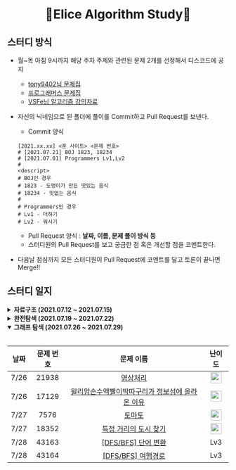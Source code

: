 <div align="center">
  <h1>🥕Elice Algorithm Study🥕</h1>
</div>

## 스터디 방식

- 월~목 아침 9시까지 해당 주차 주제와 관련된 문제 2개를 선정해서 디스코드에 공지

  - [tony9402님 문제집](https://github.com/tony9402/baekjoon)
  - [프로그래머스 문제집](https://programmers.co.kr/learn/challenges)
  - [VSFe님 알고리즘 강의자료](https://github.com/VSFe/Algorithm_Study/tree/main/Concept/New)

- 자신의 닉네임으로 된 폴더에 풀이를 Commit하고 Pull Request를 보낸다.
  - Commit 양식
  ```
  [2021.xx.xx] <푼 사이트> <문제 번호>
  # [2021.07.21] BOJ 1823, 18234
  # [2021.07.01] Programmers Lv1,Lv2
  #
  <descript>
  # BOJ인 경우
  # 1823 - 도영이가 만든 맛있는 음식
  # 18234 - 맛없는 음식
  #
  # Programmers인 경우
  # Lv1 - 더하기
  # Lv2 - 뭐시기
  ```
  - Pull Request 양식
    : **날짜, 이름, 문제 풀이 방식 등**
  - 스터디원의 Pull Request를 보고 궁금한 점 혹은 개선할 점을 코멘트한다.
- 다음날 점심까지 모든 스터디원이 Pull Request에 코멘트를 달고 토론이 끝나면 Merge!!

## 스터디 일지

<details markdown="1">
<summary><strong>자료구조 (2021.07.12 ~ 2021.07.15)</strong></summary>

<br/>

| 날짜 | 문제 번호 |                                                  문제 이름                                                  |                                          난이도                                           |
| :--: | :-------: | :---------------------------------------------------------------------------------------------------------: | :---------------------------------------------------------------------------------------: |
| 7/12 |   5430    |                    <a href="https://www.acmicpc.net/problem/5430" target="_blank">AC</a>                    | <img height="25px" width="25px" src="https://d2gd6pc034wcta.cloudfront.net/tier/11.svg"/> |
| 7/12 |   2075    |               <a href="https://www.acmicpc.net/problem/2075" target="_blank">N번째 큰 수</a>                | <img height="25px" width="25px" src="https://d2gd6pc034wcta.cloudfront.net/tier/11.svg"/> |
| 7/13 |   42577   | <a href="https://programmers.co.kr/learn/courses/30/lessons/42577" target="_blank">[해시] 전화번호 목록</a> |                                            Lv2                                            |
| 7/13 |   42586   |          <a href="https://programmers.co.kr/learn/courses/30/lessons/42586">[스택/큐] 기능개발</a>          |                                            Lv2                                            |
| 7/14 |   17413   |              <a href="https://www.acmicpc.net/problem/17413" target="_blank">단어 뒤집기2</a>               | <img height="25px" width="25px" src="https://d2gd6pc034wcta.cloudfront.net/tier/8.svg"/>  |
| 7/14 |   2800    |                 <a href="https://www.acmicpc.net/problem/2800" target="_blank">괄호제거</a>                 | <img height="25px" width="25px" src="https://d2gd6pc034wcta.cloudfront.net/tier/11.svg"/> |
| 7/15 |   1966    |                <a href="https://www.acmicpc.net/problem/1966" target="_blank">프린터 큐</a>                 | <img height="25px" width="25px" src="https://d2gd6pc034wcta.cloudfront.net/tier/8.svg"/>  |
| 7/15 |   14425   |               <a href="https://www.acmicpc.net/problem/14425" target="_blank">문자열 집합</a>               | <img height="25px" width="25px" src="https://d2gd6pc034wcta.cloudfront.net/tier/8.svg"/>  |

</details>

<details markdown="1">
<summary><strong>완전탐색 (2021.07.19 ~ 2021.07.22)</strong></summary>

<br/>

| 날짜 | 문제 번호 |                                                      문제 이름                                                       |                                          난이도                                           |
| :--: | :-------: | :------------------------------------------------------------------------------------------------------------------: | :---------------------------------------------------------------------------------------: |
| 7/19 |   14501   |                       <a href="https://www.acmicpc.net/problem/14501" target="_blank">퇴사</a>                       | <img height="25px" width="25px" src="https://d2gd6pc034wcta.cloudfront.net/tier/7.svg"/>  |
| 7/19 |   2961    |             <a href="https://www.acmicpc.net/problem/2961" target="_blank">도영이가 만든 맛있는 음식</a>             | <img height="25px" width="25px" src="https://d2gd6pc034wcta.cloudfront.net/tier/10.svg"/> |
| 7/20 |   16943   |                   <a href="https://www.acmicpc.net/problem/16943" target="_blank">숫자 재배치</a>                    | <img height="25px" width="25px" src="https://d2gd6pc034wcta.cloudfront.net/tier/10.svg"/> |
| 7/20 |   2422    | <a href="https://www.acmicpc.net/problem/2422" target="_blank">한윤정이 이탈리아에 가서 아이스크림을 사먹는데...</a> | <img height="25px" width="25px" src="https://d2gd6pc034wcta.cloudfront.net/tier/6.svg"/>  |
| 7/21 |   1018   |                       <a href="https://www.acmicpc.net/problem/1018" target="_blank">체스판 다시 칠하기</a>                       | <img height="25px" width="25px" src="https://d2gd6pc034wcta.cloudfront.net/tier/6.svg"/>  |
| 7/21 |   19699    |             <a href="https://www.acmicpc.net/problem/19699" target="_blank">소-난다!</a>             | <img height="25px" width="25px" src="https://d2gd6pc034wcta.cloudfront.net/tier/9.svg"/> |
| 7/22 |   16508   |                       <a href="https://www.acmicpc.net/problem/16508" target="_blank">전공책 </a>                       | <img height="25px" width="25px" src="https://d2gd6pc034wcta.cloudfront.net/tier/8.svg"/>  |
| 7/22 |   14620    |             <a href="https://www.acmicpc.net/problem/14620" target="_blank">꽃길 </a>             | <img height="25px" width="25px" src="https://d2gd6pc034wcta.cloudfront.net/tier/9.svg"/> |


</details>

<details markdown="1" open>
<summary><strong>그래프 탐색 (2021.07.26 ~ 2021.07.29)</strong></summary>

<br/>

| 날짜 | 문제 번호 |                                                      문제 이름                                                       |                                          난이도                                           |
| :--: | :-------: | :------------------------------------------------------------------------------------------------------------------: | :---------------------------------------------------------------------------------------: |
| 7/26 |   21938   |  <a href="https://www.acmicpc.net/problem/21938" target="_blank">영상처리</a>      | <img height="25px" width="25px" src="https://d2gd6pc034wcta.cloudfront.net/tier/9.svg"/>  |
| 7/26 |   17129    |  <a href="https://www.acmicpc.net/problem/17129" target="_blank">윌리암슨수액빨이딱따구리가 정보섬에 올라온 이유</a>| <img height="25px" width="25px" src="https://d2gd6pc034wcta.cloudfront.net/tier/11.svg"/> |
| 7/27 |   7576   | <a href="https://www.acmicpc.net/problem/7576" target="_blank">토마토 </a>         | <img height="25px" width="25px" src="https://d2gd6pc034wcta.cloudfront.net/tier/10.svg"/>  |
| 7/27 |18352 | <a href="https://www.acmicpc.net/problem/18352" target="_blank">특정 거리의 도시 찾기</a>  | <img height="25px" width="25px" src="https://d2gd6pc034wcta.cloudfront.net/tier/9.svg"/> |
| 7/28 |   43163   |  <a href="https://programmers.co.kr/learn/courses/30/lessons/43163" target="_blank">[DFS/BFS] 단어 변환 </a> | Lv3 |
| 7/28 |43164 | <a href="https://programmers.co.kr/learn/courses/30/lessons/43164" target="_blank">[DFS/BFS] 여행경로</a>  | Lv3 |
</details>
